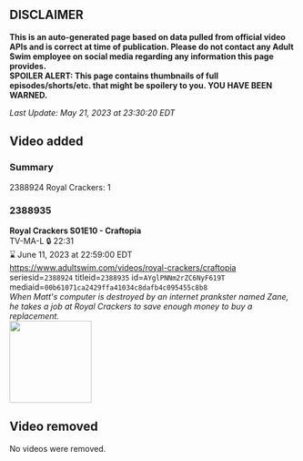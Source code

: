 ## DISCLAIMER
**This is an auto-generated page based on data pulled from official video APIs and is correct at time of publication. Please do not contact any Adult Swim employee on social media regarding any information this page provides.**  
**SPOILER ALERT: This page contains thumbnails of full episodes/shorts/etc. that might be spoilery to you. YOU HAVE BEEN WARNED.**  

_Last Update: May 21, 2023 at 23:30:20 EDT_
## Video added
### Summary
2388924 Royal Crackers: 1  
### 2388935
**Royal Crackers S01E10 - Craftopia**  
TV-MA-L 🔒 22:31  
⌛ June 11, 2023 at 22:59:00 EDT  
https://www.adultswim.com/videos/royal-crackers/craftopia  
seriesid=`2388924` titleid=`2388935` id=`AYglPNNm2rZC6NyF619T` mediaid=`00b61071ca2429ffa41034c8dafb4c095455c8b8`  
_When Matt's computer is destroyed by an internet prankster named Zane, he takes a job at Royal Crackers to save enough money to buy a replacement._  
<a href="https://media.cdn.adultswim.com/uploads/20230520/thumbnails/2_235201257563-RoyalCrackers110Still004tiny.png"><img src="https://media.cdn.adultswim.com/uploads/20230520/thumbnails/2_235201257563-RoyalCrackers110Still004tiny.png" height="144px" /></a>
## Video removed
No videos were removed.  
